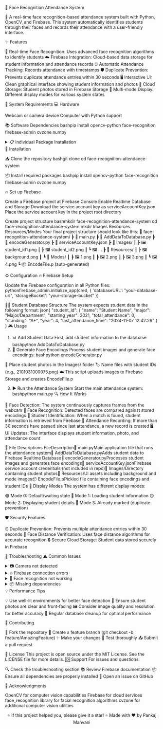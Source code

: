 🎯 Face Recognition Attendance System

🚀 A real-time face recognition-based attendance system built with Python, OpenCV, and Firebase. This system automatically identifies students through their faces and records their attendance with a user-friendly interface.

✨ Features

🎥 Real-time Face Recognition: Uses advanced face recognition algorithms to identify students
☁️ Firebase Integration: Cloud-based data storage for student information and attendance records
⏰ Automatic Attendance Tracking: Records attendance with timestamps
🛡️ Duplicate Prevention: Prevents duplicate attendance entries within 30 seconds
🖥️ Interactive UI: Clean graphical interface showing student information and photos
📱 Cloud Storage: Student photos stored in Firebase Storage
🔄 Multi-mode Display: Different display modes for various system states

🔧 System Requirements
💻 Hardware

Webcam or camera device
Computer with Python support

📚 Software Dependencies
bashpip install opencv-python face-recognition firebase-admin cvzone numpy
<details>
<summary>📋 Individual Package Installation</summary>
bashpip install opencv-python
pip install face-recognition
pip install firebase-admin
pip install cvzone
pip install numpy
</details>
🚀 Installation

📥 Clone the repository
bashgit clone <your-repository-url>
cd face-recognition-attendance-system

📦 Install required packages
bashpip install opencv-python face-recognition firebase-admin cvzone numpy

🔥 Set up Firebase

Create a Firebase project at Firebase Console
Enable Realtime Database and Storage
Download the service account key as serviceAccountKey.json
Place the service account key in the project root directory


Create project structure
bashmkdir face-recognition-attendance-system
cd face-recognition-attendance-system
mkdir Images Resources Resources/Modes
Your final project structure should look like this:
📁 face-recognition-attendance-system/
┣ 📄 main.py
┣ 📄 AddDataToDatabase.py
┣ 📄 encodeGenerator.py
┣ 🔐 serviceAccountKey.json
┣ 📁 Images/
┃ ┣ 🖼️ student_id1.png
┃ ┣ 🖼️ student_id2.png
┃ ┗ 🖼️ ...
┣ 📁 Resources/
┃ ┣ 🖼️ background.png
┃ ┗ 📁 Modes/
┃   ┣ 🖼️ 1.png
┃   ┣ 🖼️ 2.png
┃   ┣ 🖼️ 3.png
┃   ┗ 🖼️ 4.png
┗ 📦 EncodeFile.p (auto-generated)


⚙️ Configuration
🔥 Firebase Setup

Update the Firebase configuration in all Python files:
pythonfirebase_admin.initialize_app(cred, {
    'databaseURL': "your-database-url",
    'storageBucket': "your-storage-bucket"
})


👨‍🎓 Student Database Structure
The system expects student data in the following format:
json{
  "student_id": {
    "name": "Student Name",
    "major": "Major/Department",
    "starting_year": 2021,
    "total_attendance": 0,
    "standing": "A+",
    "year": 4,
    "last_attendance_time": "2024-11-07 12:42:26"
  }
}
🎮 Usage
1. 📊 Add Student Data
First, add student information to the database:
bashpython AddDataToDatabase.py
2. 🧠 Generate Face Encodings
Process student images and generate face encodings:
bashpython encodeGenerator.py

📸 Place student photos in the Images/ folder
🏷️ Name files with student IDs (e.g., 2101031000075.png)
☁️ This script uploads images to Firebase Storage and creates EncodeFile.p

3. ▶️ Run the Attendance System
Start the main attendance system:
bashpython main.py
🔍 How It Works

👀 Face Detection: The system continuously captures frames from the webcam
🧠 Face Recognition: Detected faces are compared against stored encodings
🎯 Student Identification: When a match is found, student information is retrieved from Firebase
📝 Attendance Recording: If more than 30 seconds have passed since last attendance, a new record is created
🖥️ UI Updates: The interface displays student information, photo, and attendance count

📁 File Descriptions
FileDescription📄 main.pyMain application file that runs the attendance system📄 AddDataToDatabase.pyAdds student data to Firebase Realtime Database📄 encodeGenerator.pyProcesses student images and generates face encodings🔐 serviceAccountKey.jsonFirebase service account credentials (not included in repo)📁 Images/Directory containing student photos📁 Resources/UI assets including background and mode images📦 EncodeFile.pPickled file containing face encodings and student IDs
🎨 Display Modes
The system has different display modes:

🟢 Mode 0: Default/waiting state
🔵 Mode 1: Loading student information
🟡 Mode 2: Displaying student details
🔴 Mode 3: Already marked (duplicate prevention)

🛡️ Security Features

⏰ Duplicate Prevention: Prevents multiple attendance entries within 30 seconds
📏 Face Distance Verification: Uses face distance algorithms for accurate recognition
🔒 Secure Cloud Storage: Student data stored securely in Firebase

🔧 Troubleshooting
⚠️ Common Issues
<details>
<summary>📷 Camera not detected</summary>

Check camera permissions
Verify camera index in cv2.VideoCapture(0)
Try different camera indices (1, 2, etc.)

</details>
<details>
<summary>🔥 Firebase connection errors</summary>

Verify serviceAccountKey.json is correct
Check Firebase project settings and permissions
Ensure database URL and storage bucket are properly configured

</details>
<details>
<summary>👤 Face recognition not working</summary>

Ensure good lighting conditions
Check if EncodeFile.p exists and is up to date
Verify student images are clear and properly named
Run encodeGenerator.py again if needed

</details>
<details>
<summary>📦 Missing dependencies</summary>

Install all required packages
Some systems may need additional setup for face_recognition library
On some systems, you might need to install cmake and dlib separately

</details>
💡 Performance Tips

💡 Use well-lit environments for better face detection
📸 Ensure student photos are clear and front-facing
🖼️ Consider image quality and resolution for better accuracy
🧹 Regular database cleanup for optimal performance

🤝 Contributing

🍴 Fork the repository
🌿 Create a feature branch (git checkout -b feature/AmazingFeature)
✨ Make your changes
🧪 Test thoroughly
📤 Submit a pull request

📄 License
This project is open source under the MIT License. See the LICENSE file for more details.
🆘 Support
For issues and questions:

🔍 Check the troubleshooting section
📚 Review Firebase documentation
📦 Ensure all dependencies are properly installed
🐛 Open an issue on GitHub

🙏 Acknowledgments

OpenCV for computer vision capabilities
Firebase for cloud services
face_recognition library for facial recognition algorithms
cvzone for additional computer vision utilities


<div align="center">
⭐ If this project helped you, please give it a star! ⭐
Made with ❤️ by Pankaj Manvani
</div>
